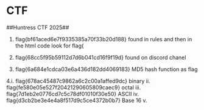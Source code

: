 # CTF

##Huntress CTF 2025##

1. flag{bf61aced6e7f9335385a70f33b20d188}     found in rules and then in the html code look for flag{

2. flag{68cc5f95b59112d7d6b041cd16f9f19d}  found on discord chanel

3. flag{6a684e1cdca03e6a436d182dd4069183}  MD5 hash function as flag

4.i. flag{678ac45487c9862a6c2c00a1affed9dc}  binary
ii. flag{fe580e05e527f20421290605809caec9}  octal
iii. flag{7d1eb2e0776cd7c5c78df01010f30e50}  ASCII 
iv. flag{d3cb2be3e4e4a8f517d9c5ce4372b0b7}  Base 16
v. 

   

